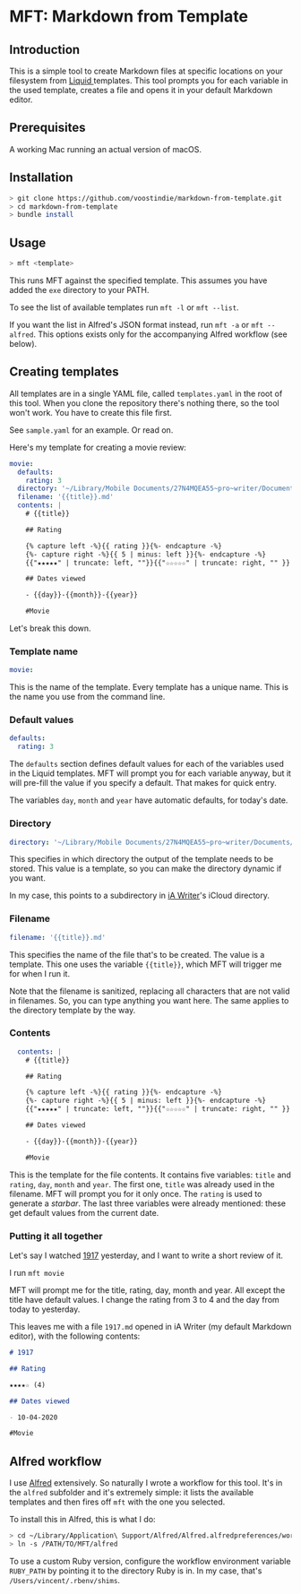 # MFT: Markdown from Template

## Introduction

This is a simple tool to create Markdown files at specific locations on your filesystem from [Liquid ](https://shopify.github.io/liquid/)templates. This tool prompts you for each variable in the used template, creates a file and opens it in your default Markdown editor.

## Prerequisites

A working Mac running an actual version of macOS.

## Installation

```sh
> git clone https://github.com/voostindie/markdown-from-template.git
> cd markdown-from-template
> bundle install
```

## Usage

```sh
> mft <template>
```

This runs MFT against the specified template. This assumes you have added the `exe` directory to your PATH.

To see the list of available templates run `mft -l` or `mft --list`. 

If you want the list in Alfred's JSON format instead, run `mft -a` or `mft --alfred`. This options exists only for the accompanying Alfred workflow (see below).

## Creating templates

All templates are in a single YAML file, called `templates.yaml` in the root of this tool. When you clone the repository there's nothing there, so the tool won't work. You have to create this file first.

See `sample.yaml` for an example. Or read on.

Here's my template for creating a movie review:

```yaml
movie:
  defaults:
    rating: 3
  directory: '~/Library/Mobile Documents/27N4MQEA55~pro~writer/Documents/Movies'
  filename: '{{title}}.md'
  contents: |
    # {{title}}

    ## Rating

    {% capture left -%}{{ rating }}{%- endcapture -%}
    {%- capture right -%}{{ 5 | minus: left }}{%- endcapture -%}
    {{"★★★★★" | truncate: left, ""}}{{"☆☆☆☆☆" | truncate: right, "" }} ({{rating}})

    ## Dates viewed

    - {{day}}-{{month}}-{{year}}

    #Movie
```

Let's break this down.

### Template name

```yaml
movie:
```

This is the name of the template. Every template has a unique name. This is the name you use from the command line.

### Default values

```yaml
defaults:
  rating: 3
```

The `defaults` section defines default values for each of the variables used in the Liquid templates. MFT will prompt you for each variable anyway, but it will pre-fill the value if you specify a default. That makes for quick entry.

The variables `day`, `month` and `year` have automatic defaults, for today's date.

### Directory

```yaml
directory: '~/Library/Mobile Documents/27N4MQEA55~pro~writer/Documents/Movies'
```

This specifies in which directory the output of the template needs to be stored. This value is a template, so you can make the directory dynamic if you want.

In my case, this points to a subdirectory in [iA Writer](https://ia.net/writer)'s  iCloud directory.

### Filename

```yaml
filename: '{{title}}.md'
```

This specifies the name of the file that's to be created. The value is a template. This one uses the variable `{{title}}`, which MFT will trigger me for when I run it.

Note that the filename is sanitized, replacing all characters that are not valid in filenames. So, you can type anything you want here. The same applies to the directory template by the way.

### Contents

```yaml
  contents: |
    # {{title}}

    ## Rating

    {% capture left -%}{{ rating }}{%- endcapture -%}
    {%- capture right -%}{{ 5 | minus: left }}{%- endcapture -%}
    {{"★★★★★" | truncate: left, ""}}{{"☆☆☆☆☆" | truncate: right, "" }} ({{rating}})

    ## Dates viewed

    - {{day}}-{{month}}-{{year}}

    #Movie
```

This is the template for the file contents. It contains five variables: `title` and `rating`, `day`, `month` and `year`. The first one, `title` was already used in the filename. MFT will prompt you for it only once. The `rating` is used to generate a *starbar*. The last three variables were already mentioned: these get default values from the current date.

### Putting it all together

Let's say I watched [1917](https://www.imdb.com/title/tt8579674) yesterday, and I want to write a short review of it.

I run `mft movie`

MFT will prompt me for the title, rating, day, month and year. All except the title have default values. I change the rating from 3 to 4 and the day from today to yesterday. 

This leaves me with a file `1917.md` opened in iA Writer (my default Markdown editor), with the following contents:

```md
# 1917

## Rating

★★★★☆ (4)

## Dates viewed

- 10-04-2020

#Movie
```

## Alfred workflow

I use [Alfred](https://www.alfredapp.com) extensively. So naturally I wrote a workflow for this tool. It's in the `alfred` subfolder and it's extremely simple: it lists the available templates and then fires off `mft` with the one you selected.

To install this in Alfred, this is what I do:

```sh
> cd ~/Library/Application\ Support/Alfred/Alfred.alfredpreferences/workflows
> ln -s /PATH/TO/MFT/alfred
```

To use a custom Ruby version, configure the workflow environment variable `RUBY_PATH` by pointing it to the directory Ruby is in. In my case, that's `/Users/vincent/.rbenv/shims`.